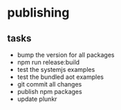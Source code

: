 # publishing

## tasks

* bump the version for all packages
* npm run release:build
* test the systemjs examples
* test the bundled aot examples
* git commit all changes
* publish npm packages
* update plunkr
